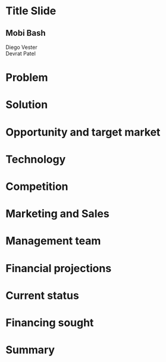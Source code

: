 # Title Slide
## Mobi Bash
Diego Vester  
Devrat Patel

# Problem


# Solution

# Opportunity and target market

# Technology

# Competition

# Marketing and Sales

# Management team

# Financial projections

# Current status 

# Financing sought

# Summary